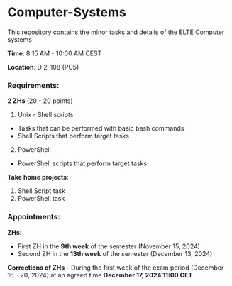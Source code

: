 # Computer-Systems
This repository contains the minor tasks and details of the ELTE Computer systems

**Time**: 8:15 AM - 10:00 AM CEST

**Location**: D 2-108 (PC5)

### Requirements: 

  **2 ZHs** (20 - 20 points)
  1. Unix - Shell scripts
  - Tasks that can be performed with basic bash commands
  - Shell Scripts that perform target tasks
  
  2. PowerShell
  - PowerShell scripts that perform target tasks
  
  **Take home projects**:
  1. Shell Script task
  2. PowerShell task

### Appointments:
**ZHs**:
- First ZH in the **9th week** of the semester (November 15, 2024)
- Second ZH in the **13th week** of the semester (December 13, 2024)

**Corrections of ZHs** - During the first week of the exam period (December 16 - 20, 2024) at an agreed time **December 17, 2024 11:00 CET**

